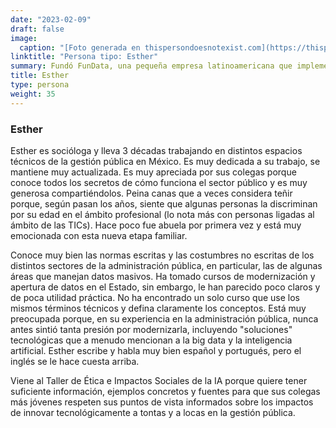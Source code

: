 ```yaml
---
date: "2023-02-09"
draft: false
image:
  caption: "[Foto generada en thispersondoesnotexist.com](https://thispersondoesnotexist.com/)"
linktitle: "Persona tipo: Esther"
summary: Fundó FunData, una pequeña empresa latinoamericana que implementa software de IA en el ámbito médico siguiendo las propuestas de un equipo de investigación con sede en EEUU. Javier está muy bien conectado en el campo de la IA y cree firmemente en el potencial económico de colaborar con quienes realizan investigaciones en IA, pero no comprende los detalles técnicos de la tecnología actual.
title: Esther
type: persona
weight: 35
---
```


### Esther

Esther es socióloga y lleva 3 décadas trabajando en distintos espacios técnicos de la gestión pública en México. Es muy dedicada a su trabajo, se mantiene muy actualizada. Es muy apreciada por sus colegas porque conoce todos los secretos de cómo funciona el sector público y es muy generosa compartiéndolos. Peina canas que a veces considera teñir porque, según pasan los años, siente que algunas personas la discriminan por su edad en el ámbito profesional (lo nota más con personas ligadas al ámbito de las TICs). Hace poco fue abuela por primera vez y está muy emocionada con esta nueva etapa familiar.

Conoce muy bien las normas escritas y las costumbres no escritas de los distintos sectores de la administración pública, en particular, las de algunas áreas que manejan datos masivos. Ha tomado cursos de modernización y apertura de datos en el Estado, sin embargo, le han parecido poco claros y de poca utilidad práctica. No ha encontrado un solo curso que use los mismos términos técnicos y defina claramente los conceptos. Está muy preocupada porque, en su experiencia en la administración pública, nunca antes sintió tanta presión por modernizarla, incluyendo "soluciones" tecnológicas que a menudo mencionan a la big data y la inteligencia artificial. Esther escribe y habla muy bien español y portugués, pero el inglés se le hace cuesta arriba.

Viene al Taller de Ética e Impactos Sociales de la IA porque quiere tener suficiente información, ejemplos concretos y fuentes para que sus colegas más jóvenes respeten sus puntos de vista informados sobre los impactos de innovar tecnológicamente a tontas y a locas en la gestión pública.
